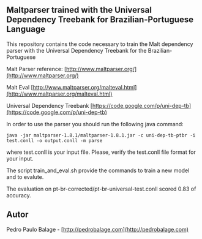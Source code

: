 ## Maltparser trained with the Universal Dependency Treebank for Brazilian-Portuguese Language

This repository contains the code necessary to train the Malt dependency parser with the Universal Dependency Treebank for the Brazilian-Portuguese

Malt Parser reference:
[http://www.maltparser.org/](http://www.maltparser.org/)

Malt Eval
[http://www.maltparser.org/malteval.html](http://www.maltparser.org/malteval.html)

Universal Dependency Treebank
[https://code.google.com/p/uni-dep-tb](https://code.google.com/p/uni-dep-tb)

In order to use the parser you should run the following java command:

```java -jar maltparser-1.8.1/maltparser-1.8.1.jar -c uni-dep-tb-ptbr -i test.conll -o output.conll -m parse```

where test.conll is your input file. Please, verify the test.conll file format for your input.

The script train\_and\_eval.sh provide the commands to train a new model and to evalute. 

The evaluation on pt-br-corrected/pt-br-universal-test.conll scored 0.83 of accuracy.

## Autor
Pedro Paulo Balage - [http://pedrobalage.com](http://pedrobalage.com)
